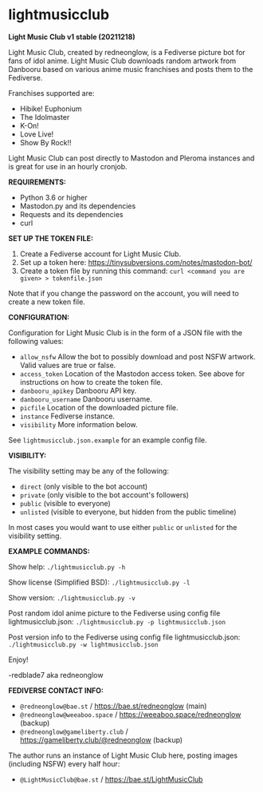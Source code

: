 # lightmusicclub

**Light Music Club v1 stable (20211218)**

Light Music Club, created by redneonglow, is a Fediverse picture bot for fans of idol anime. Light Music Club downloads random artwork from Danbooru based on various anime music franchises and posts them to the Fediverse.

Franchises supported are:

* Hibike! Euphonium
* The Idolmaster
* K-On!
* Love Live!
* Show By Rock!!

Light Music Club can post directly to Mastodon and Pleroma instances and is great for use in an hourly cronjob.

**REQUIREMENTS:**

* Python 3.6 or higher
* Mastodon.py and its dependencies
* Requests and its dependencies
* curl

**SET UP THE TOKEN FILE:**

1. Create a Fediverse account for Light Music Club.
2. Set up a token here: https://tinysubversions.com/notes/mastodon-bot/
3. Create a token file by running this command:
   `curl <command you are given> > tokenfile.json`

Note that if you change the password on the account, you will need to create a new token file.

**CONFIGURATION:**

Configuration for Light Music Club is in the form of a JSON file with the following values:

* `allow_nsfw` Allow the bot to possibly download and post NSFW artwork. Valid values are true or false.
* `access_token` Location of the Mastodon access token. See above for instructions on how to create the token file.
* `danbooru_apikey` Danbooru API key.
* `danbooru_username` Danbooru username.
* `picfile` Location of the downloaded picture file.
* `instance` Fediverse instance.
* `visibility` More information below.

See `lightmusicclub.json.example` for an example config file.

**VISIBILITY:**

The visibility setting may be any of the following:

* `direct` (only visible to the bot account)
* `private` (only visible to the bot account's followers)
* `public` (visible to everyone)
* `unlisted` (visible to everyone, but hidden from the public timeline)

In most cases you would want to use either `public` or `unlisted` for the visibility setting.

**EXAMPLE COMMANDS:**

Show help: `./lightmusicclub.py -h`

Show license (Simplified BSD): `./lightmusicclub.py -l`

Show version: `./lightmusicclub.py -v`

Post random idol anime picture to the Fediverse using config file lightmusicclub.json: `./lightmusicclub.py -p lightmusicclub.json`

Post version info to the Fediverse using config file lightmusicclub.json: `./lightmusicclub.py -w lightmusicclub.json`

Enjoy!

-redblade7 aka redneonglow

**FEDIVERSE CONTACT INFO:**

* `@redneonglow@bae.st` / https://bae.st/redneonglow (main)
* `@redneonglow@weeaboo.space` / https://weeaboo.space/redneonglow (backup)
* `@redneonglow@gameliberty.club` / https://gameliberty.club/@redneonglow (backup)

The author runs an instance of Light Music Club here, posting images (including NSFW) every half hour:

* `@LightMusicClub@bae.st` / https://bae.st/LightMusicClub
